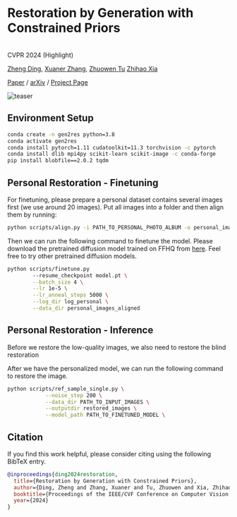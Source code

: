 # Restoration by Generation with Constrained Priors

<br>CVPR 2024 (Highlight)<br>

[Zheng Ding](), [Xuaner Zhang](https://ceciliavision.github.io), [Zhuowen Tu](https://pages.ucsd.edu/~ztu)
[Zhihao Xia](https://likesum.github.io)

[Paper](https://arxiv.org/pdf/2312.17161.pdf) / [arXiv](https://arxiv.org/abs/2312.17161) / [Project Page](https://gen2res.github.io/)

![teaser](figs/teaser.png)

## Environment Setup

```bash
conda create -n gen2res python=3.8
conda activate gen2res
conda install pytorch=1.11 cudatoolkit=11.3 torchvision -c pytorch
conda install dlib mpi4py scikit-learn scikit-image -c conda-forge
pip install blobfile==2.0.2 tqdm
```

## Personal Restoration - Finetuning

For finetuning, please prepare a personal dataset contains several images first (we use around 20 images). Put all images into a folder and then align them by running:

```bash
python scripts/align.py -i PATH_TO_PERSONAL_PHOTO_ALBUM -o personal_images_aligned -s 256
```

Then we can run the following command to finetune the model. Please download the pretrained diffusion model trained on FFHQ from [here](https://github.com/adobe-research/gen2res/releases/download/v1.0.0/base_256.pt). Feel free to try other pretrained diffusion models.

```bash
python scripts/finetune.py 
        --resume_checkpoint model.pt \
        --batch_size 4 \
        --lr 1e-5 \
        --lr_anneal_steps 5000 \
        --log_dir log_personal \
        --data_dir personal_images_aligned
```

## Personal Restoration - Inference

Before we restore the low-quality images, we also need to restore the blind restoration

After we have the personalized model, we can run the following command to restore the image.

```bash
python scripts/ref_sample_single.py \
            --noise_step 200 \
            --data_dir PATH_TO_INPUT_IMAGES \
            --outputdir restored_images \
            --model_path PATH_TO_FINETUNED_MODEL \
```

## Citation

If you find this work helpful, please consider citing using the following BibTeX entry.

```BibTeX
@inproceedings{ding2024restoration,
  title={Restoration by Generation with Constrained Priors},
  author={Ding, Zheng and Zhang, Xuaner and Tu, Zhuowen and Xia, Zhihao},
  booktitle={Proceedings of the IEEE/CVF Conference on Computer Vision and Pattern Recognition},
  year={2024}
}
```
